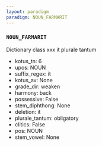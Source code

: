 ```yaml
---
layout: paradigm
paradigm: NOUN_FARMARIT
---
```

### ` NOUN_FARMARIT `

Dictionary class xxx it plurale tantum
* kotus_tn: 6
* upos: NOUN
* suffix_regex: it
* kotus_av: None
* grade_dir: weaken
* harmony: back
* possessive: False
* stem_diphthong: None
* deletion: it
* plurale_tantum: obligatory
* clitics: False
* pos: NOUN
* stem_vowel: None
